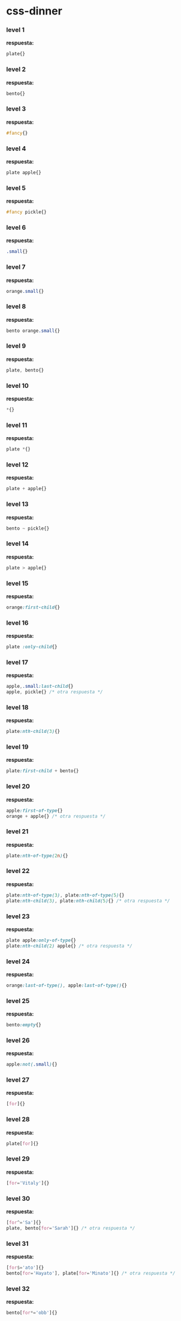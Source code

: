# css-dinner


### level 1

**respuesta:**

```css
plate{}
```

### level 2

**respuesta:**

```css
bento{}
```


### level 3

**respuesta:**

```css
#fancy{}
```

### level 4

**respuesta:**

```css
plate apple{}
```


### level 5

**respuesta:**

```css
#fancy pickle{}
```

### level 6

**respuesta:**

```css
.small{}
```


### level 7

**respuesta:**

```css
orange.small{}
```

### level 8

**respuesta:**

```css
bento orange.small{}
```


### level 9

**respuesta:**

```css
plate, bento{}
```

### level 10

**respuesta:**

```css
*{}
```


### level 11

**respuesta:**

```css
plate *{}
```

### level 12

**respuesta:**

```css
plate + apple{}
```


### level 13

**respuesta:**

```css
bento ~ pickle{}
```

### level 14

**respuesta:**

```css
plate > apple{}
```


### level 15

**respuesta:**

```css
orange:first-child{}
```

### level 16

**respuesta:**

```css
plate :only-child{}
```


### level 17

**respuesta:**

```css
apple,.small:last-child{}
apple, pickle{} /* otra respuesta */
```

### level 18

**respuesta:**

```css
plate:nth-child(3){}
```


### level 19

**respuesta:**

```css
plate:first-child + bento{}
```

### level 20

**respuesta:**

```css
apple:first-of-type{}
orange + apple{} /* otra respuesta */
```
### level 21

**respuesta:**

```css
plate:nth-of-type(2n){}
```
### level 22

**respuesta:**

```css
plate:nth-of-type(3), plate:nth-of-type(5){}
plate:nth-child(3), plate:nth-child(5){} /* otra respuesta */
```
### level 23

**respuesta:**

```css
plate apple:only-of-type{}
plate:nth-child(2) apple{} /* otra respuesta */
```
### level 24

**respuesta:**

```css
orange:last-of-type(), apple:last-of-type(){}
```
### level 25

**respuesta:**

```css
bento:empty{}
```
### level 26

**respuesta:**

```css
apple:not(.small){}
```
### level 27

**respuesta:**

```css
[for]{}
```
### level 28

**respuesta:**

```css
plate[for]{}
```
### level 29

**respuesta:**

```css
[for='Vitaly']{}
```
### level 30

**respuesta:**

```css
[for^='Sa']{}
plate, bento[for='Sarah']{} /* otra respuesta */

```
### level 31

**respuesta:**

```css
[for$='ato']{}
bento[for='Hayato'], plate[for='Minato']{} /* otra respuesta */
```
### level 32

**respuesta:**

```css
bento[for*='obb']{}
```
